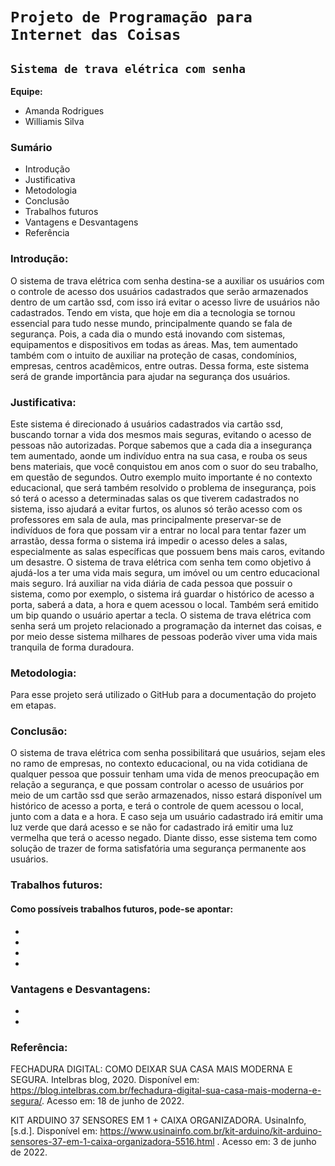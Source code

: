 # `Projeto de Programação para Internet das Coisas`

## **`Sistema de trava elétrica com senha`**

**Equipe:**
- Amanda Rodrigues
- Williamis Silva



### Sumário

- Introdução
- Justificativa
- Metodologia
- Conclusão
- Trabalhos futuros
- Vantagens e Desvantagens
- Referência



### **Introdução:**

  O sistema de trava elétrica com senha destina-se a auxiliar os usuários com o controle de acesso dos usuários cadastrados que serão armazenados dentro de um cartão ssd, com isso irá evitar o acesso livre de usuários não cadastrados.
  Tendo em vista, que hoje em dia a tecnologia se tornou essencial para tudo nesse mundo, principalmente quando se fala de segurança. Pois, a cada dia o mundo está inovando com sistemas, equipamentos e dispositivos em todas as áreas. Mas, tem aumentado também com o intuito de auxiliar na proteção de casas, condomínios, empresas, centros acadêmicos, entre outras. 
  Dessa forma, este sistema será de grande importância para ajudar na segurança dos usuários.

### **Justificativa:**

  Este sistema é direcionado á usuários cadastrados via cartão ssd, buscando tornar a vida dos mesmos mais seguras, evitando o acesso de pessoas não autorizadas. Porque sabemos que a cada dia a insegurança tem aumentado, aonde um indivíduo entra na sua casa, e rouba os seus bens materiais, que você conquistou em anos com o suor do seu trabalho, em questão de segundos. 
  Outro exemplo muito importante é no contexto educacional, que será também resolvido o problema de insegurança, pois só terá o acesso a determinadas salas os que tiverem cadastrados no sistema, isso ajudará a evitar furtos, os alunos só terão acesso com os professores
em sala de aula, mas principalmente preservar-se de indivíduos de fora que possam vir a entrar no local para tentar fazer um arrastão, dessa forma o sistema irá  impedir o acesso deles a salas, especialmente as salas específicas que possuem bens mais caros, evitando um desastre. 
  O sistema de trava elétrica com senha tem como objetivo á ajudá-los a ter uma vida mais segura, um imóvel ou um centro educacional mais seguro. 
  Irá auxiliar na vida diária de cada pessoa que possuir o sistema, como por exemplo, o sistema irá guardar o histórico de acesso a porta, saberá a data, a hora e quem acessou o local. Também será emitido um bip quando o usuário apertar a tecla.
  O sistema de trava elétrica com senha será um projeto relacionado a programação da internet das coisas, e por meio desse sistema milhares de pessoas poderão viver uma vida mais tranquila de forma duradoura.

### **Metodologia:**

Para esse projeto será utilizado o GitHub para  a documentação do projeto em etapas.

### **Conclusão:**

  O sistema de trava elétrica com senha possibilitará que usuários, sejam eles no ramo de empresas, no contexto educacional, ou na vida cotidiana de qualquer pessoa
que possuir tenham uma vida de menos preocupação em relação a segurança, e que possam controlar o acesso de usuários por meio de um cartão ssd que serão armazenados, nisso estará disponível um histórico de acesso a porta, e terá o controle de quem acessou o local, junto com a data e a hora. E caso seja um usuário cadastrado irá emitir uma luz verde que dará acesso e se não for cadastrado irá emitir uma luz vermelha que terá o acesso negado.
  Diante disso, esse sistema tem como solução de trazer de forma satisfatória uma segurança permanente aos usuários.

### **Trabalhos futuros:**


#### Como possíveis trabalhos futuros, pode-se apontar:

-
-
-
-

### **Vantagens e Desvantagens:**

-
-

### **Referência:**


FECHADURA DIGITAL: COMO DEIXAR SUA CASA MAIS MODERNA E SEGURA. Intelbras blog, 2020. Disponível em: https://blog.intelbras.com.br/fechadura-digital-sua-casa-mais-moderna-e-segura/.
Acesso em: 18 de junho de 2022.

KIT ARDUINO 37 SENSORES EM 1 + CAIXA ORGANIZADORA. UsinaInfo, [s.d.]. Disponível em: https://www.usinainfo.com.br/kit-arduino/kit-arduino-sensores-37-em-1-caixa-organizadora-5516.html .
Acesso em: 3 de junho de 2022.
